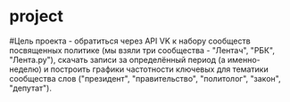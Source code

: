 # project
#Цель проекта - обратиться через API VK к набору сообществ посвященных политике (мы взяли три сообщества - "Лентач", "РБК", "Лента.ру"),
 скачать записи за определённый период (а именно- неделю) и построить графики частотности ключевых для тематики сообщества слов
 ("президент", "правительство", "политолог", "закон", "депутат").
